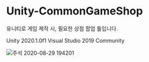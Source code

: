 # Unity-CommonGameShop

유니티로 게임 제작 시, 필요한 상점 팝업 틀입니다.

Unity 2020.1.0f1
Visual Studio 2019 Community


![주석 2020-08-29 194201](https://user-images.githubusercontent.com/29808782/91635002-c18fa300-ea2f-11ea-96f5-767d7225ea2d.png)
